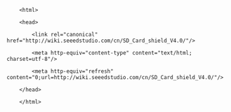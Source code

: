 <!DOCTYPE html>
        <html>
        <head>
            <link rel="canonical" href="http://wiki.seeedstudio.com/cn/SD_Card_shield_V4.0/"/>
            <meta http-equiv="content-type" content="text/html; charset=utf-8"/>
            <meta http-equiv="refresh" content="0;url=http://wiki.seeedstudio.com/cn/SD_Card_shield_V4.0/"/>
        </head>
        </html>